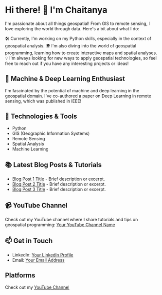 # Hi there! 👋 I'm Chaitanya

I'm passionate about all things geospatial! From GIS to remote sensing, I love exploring the world through data. Here's a bit about what I do:

🛠️ Currently, I'm working on my Python skills, especially in the context of geospatial analysis.
🌍 I'm also diving into the world of geospatial programming, learning how to create interactive maps and spatial analyses.
💡 I'm always looking for new ways to apply geospatial technologies, so feel free to reach out if you have any interesting projects or ideas!

## 🧠 Machine & Deep Learning Enthusiast
I'm fascinated by the potential of machine and deep learning in the geospatial domain. I've co-authored a paper on Deep Learning in remote sensing, which was published in IEEE!

## 🔧 Technologies & Tools
- Python
- GIS (Geographic Information Systems)
- Remote Sensing
- Spatial Analysis
- Machine Learning

## 📚 Latest Blog Posts & Tutorials
- [Blog Post 1 Title](link-to-post1) - Brief description or excerpt.
- [Blog Post 2 Title](link-to-post2) - Brief description or excerpt.
- [Blog Post 3 Title](link-to-post3) - Brief description or excerpt.

## 📹 YouTube Channel
Check out my YouTube channel where I share tutorials and tips on geospatial programming: [Your YouTube Channel Name](https://www.youtube.com/)

## 📫 Get in Touch
- LinkedIn: [Your LinkedIn Profile]([link-to-linkedin](https://www.linkedin.com/in/chaitanyaj14/))
- Email: [Your Email Address](mailto:)


## Platforms
Check out my [YouTube Channel](https://www.youtube.com/)
